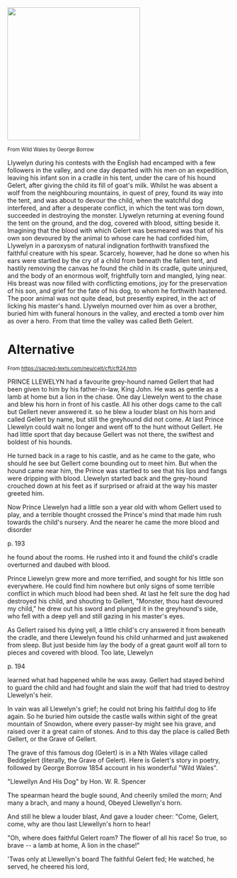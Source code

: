 <img src="/.pix/gelert.webp" style="width: 300px; height: auto;">

<small>From Wild Wales by George Borrow</small>

Llywelyn during his contests with the English had encamped with a few followers in the valley, and one day departed with his men on an expedition, leaving his infant son in a cradle in his tent, under the care of his hound Gelert, after giving the child its fill of goat's milk. Whilst he was absent a wolf from the neighbouring mountains, in quest of prey, found its way into the tent, and was about to devour the child, when the watchful dog interfered, and after a desperate conflict, in which the tent was torn down, succeeded in destroying the monster. Llywelyn returning at evening found the tent on the ground, and the dog, covered with blood, sitting beside it. Imagining that the blood with which Gelert was besmeared was that of his own son devoured by the animal to whose care he had confided him, Llywelyn in a paroxysm of natural indignation forthwith transfixed the faithful creature with his spear. Scarcely, however, had he done so when his ears were startled by the cry of a child from beneath the fallen tent, and hastily removing the canvas he found the child in its cradle, quite uninjured, and the body of an enormous wolf, frightfully torn and mangled, lying near. His breast was now filled with conflicting emotions, joy for the preservation of his son, and grief for the fate of his dog, to whom he forthwith hastened. The poor animal was not quite dead, but presently expired, in the act of licking his master's hand. Llywelyn mourned over him as over a brother, buried him with funeral honours in the valley, and erected a tomb over him as over a hero. From that time the valley was called Beth Gelert.

# Alternative

<small>From https://sacred-texts.com/neu/celt/cft/cft24.htm</small>

PRINCE LLEWELYN had a favourite grey-hound named Gellert that had been given to him by his father-in-law, King John. He was as gentle as a lamb at home but a lion in the chase. One day Llewelyn went to the chase and blew his horn in front of his castle. All his other dogs came to the call but Gellert never answered it. so he blew a louder blast on his horn and called Gellert by name, but still the greyhound did not come. At last Prince Llewelyn could wait no longer and went off to the hunt without Gellert. He had little sport that day because Gellert was not there, the swiftest and boldest of his hounds.

He turned back in a rage to his castle, and as he came to the gate, who should he see but Gellert come bounding out to meet him. But when the hound came near him, the Prince was startled to see that his lips and fangs were dripping with blood. Llewelyn started back and the grey-hound crouched down at his feet as if surprised or afraid at the way his master greeted him.

Now Prince Llewelyn had a little son a year old with whom Gellert used to play, and a terrible thought crossed the Prince's mind that made him rush towards the child's nursery. And the nearer he came the more blood and disorder

p. 193

he found about the rooms. He rushed into it and found the child's cradle overturned and daubed with blood.

Prince Liewelyn grew more and more terrified, and sought for his little son everywhere. He could find him nowhere but only signs of some terrible conflict in which much blood had been shed. At last he felt sure the dog had destroyed his child, and shouting to Gellert, "Monster, thou hast devoured my child," he drew out his sword and plunged it in the greyhound's side, who fell with a deep yell and still gazing in his master's eyes.

As Gellert raised his dying yell, a little child's cry answered it from beneath the cradle, and there Llewelyn found his child unharmed and just awakened from sleep. But just beside him lay the body of a great gaunt wolf all torn to pieces and covered with blood. Too late, Llewelyn

p. 194

learned what had happened while he was away. Gellert had stayed behind to guard the child and had fought and slain the wolf that had tried to destroy Llewelyn's heir.

In vain was all Llewelyn's grief; he could not bring his faithful dog to life again. So he buried him outside the castle walls within sight of the great mountain of Snowdon, where every passer-by might see his grave, and raised over it a great cairn of stones. And to this day the place is called Beth Gellert, or the Grave of Gellert.

The grave of this famous dog (Gelert) is in a Nth Wales village called Beddgelert (literally, the Grave of Gelert). Here is Gelert's story in poetry, followed by George Borrow 1854 account in his wonderful "Wild Wales".

"Llewellyn And His Dog" by Hon. W. R. Spencer

The spearman heard the bugle sound,
And cheerily smiled the morn;
And many a brach, and many a hound,
Obeyed Llewellyn's horn.

And still he blew a louder blast,
And gave a louder cheer:
"Come, Gelert, come, why are thou last
Llewellyn's horn to hear!

"Oh, where does faithful Gelert roam?
The flower of all his race!
So true, so brave -- a lamb at home,
A lion in the chase!"

'Twas only at Llewellyn's board
The faithful Gelert fed;
He watched, he served, he cheered his lord,
